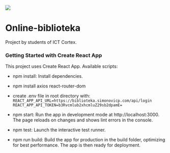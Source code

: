 ![](https://komarev.com/ghpvc/?/Danz1nger/Online-biblioteka)
# Online-biblioteka
Project by students of ICT Cortex.

### Getting Started with Create React App
This project uses Create React App. Available scripts:

- npm install: Install dependencies.
- npm install axios react-router-dom
- create .env file in root directory with:
`REACT_APP_API_URL=https://biblioteka.simonovicp.com/api/login
REACT_APP_API_TOKEN=b3Rvcmlub2xhcmluZ29sb2dpamE=`

- npm start: Run the app in development mode at http://localhost:3000. The page reloads on changes and shows lint errors in the console.
- npm test: Launch the interactive test runner.
- npm run build: Build the app for production in the build folder, optimizing for best performance. The app is then ready for deployment.
